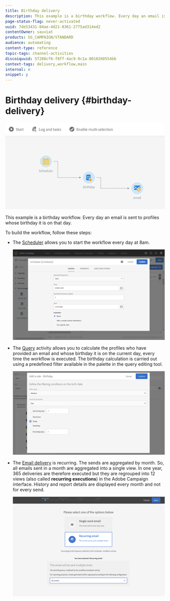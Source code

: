 ```yaml
---
title: Birthday delivery
description: This example is a birthday workflow. Every day an email is sent to profiles whose birthday it is on that day.
page-status-flag: never-activated
uuid: 7de53431-84ae-4d21-8361-2775ad314ed2
contentOwner: sauviat
products: SG_CAMPAIGN/STANDARD
audience: automating
content-type: reference
topic-tags: channel-activities
discoiquuid: 5f288cf6-f8ff-4ac9-9c1a-8010260554bb
context-tags: delivery,workflow,main
internal: n
snippet: y
---
```


# Birthday delivery {#birthday-delivery}

![](assets/wkf_delivery_example_1.png)

This example is a birthday workflow. Every day an email is sent to profiles whose birthday it is on that day.

To build the workflow, follow these steps:

* The [Scheduler](../../automating/using/scheduler.md) allows you to start the workflow every day at 8am.

  ![](assets/wkf_delivery_example_2.png)

* The [Query](../../automating/using/query.md) activity allows you to calculate the profiles who have provided an email and whose birthday it is on the current day, every time the workflow is executed. The birthday calculation is carried out using a predefined filter available in the palette in the query editing tool.

  ![](assets/wkf_delivery_example_3.png)

* The [Email delivery](../../automating/using/email-delivery.md) is recurring. The sends are aggregated by month. So, all emails sent in a month are aggregated into a single view. In one year, 365 deliveries are therefore executed but they are regrouped into 12 views (also called **recurring executions**) in the Adobe Campaign interface. History and report details are displayed every month and not for every send.

  ![](assets/wkf_delivery_example_4.png)
